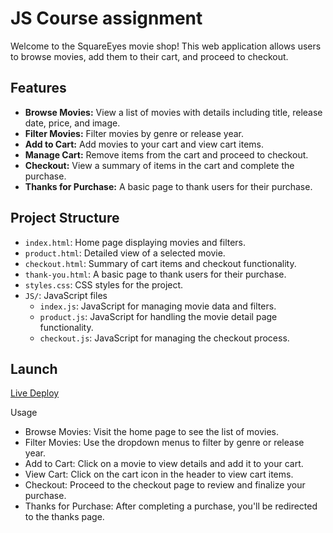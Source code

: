# JS Course assignment

Welcome to the SquareEyes movie shop! This web application allows users to browse movies, add them to their cart, and proceed to checkout.

## Features

- **Browse Movies:** View a list of movies with details including title, release date, price, and image.
- **Filter Movies:** Filter movies by genre or release year.
- **Add to Cart:** Add movies to your cart and view cart items.
- **Manage Cart:** Remove items from the cart and proceed to checkout.
- **Checkout:** View a summary of items in the cart and complete the purchase.
- **Thanks for Purchase:** A basic page to thank users for their purchase.

## Project Structure

- `index.html`: Home page displaying movies and filters.
- `product.html`: Detailed view of a selected movie.
- `checkout.html`: Summary of cart items and checkout functionality.
- `thank-you.html`: A basic page to thank users for their purchase.
- `styles.css`: CSS styles for the project.
- `JS/`: JavaScript files
  - `index.js`: JavaScript for managing movie data and filters.
  - `product.js`: JavaScript for handling the movie detail page functionality.
  - `checkout.js`: JavaScript for managing the checkout process.
    
## Launch
[Live Deploy](www.ca-js.netlify.app)

Usage
- Browse Movies: Visit the home page to see the list of movies.
- Filter Movies: Use the dropdown menus to filter by genre or release year.
- Add to Cart: Click on a movie to view details and add it to your cart.
- View Cart: Click on the cart icon in the header to view cart items.
- Checkout: Proceed to the checkout page to review and finalize your purchase.
- Thanks for Purchase: After completing a purchase, you'll be redirected to the thanks page.
